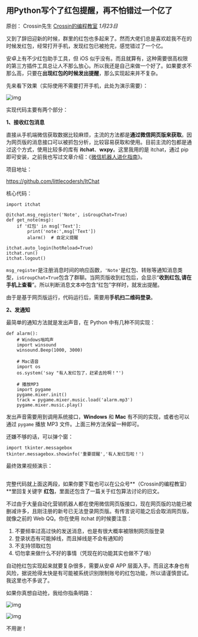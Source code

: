## 用Python写个了红包提醒，再不怕错过一个亿了

原创： Crossin先生 [Crossin的编程教室](javascript:void(0);) *1月23日*

又到了辞旧迎新的时候，群里的红包也多起来了。然而大佬们总是喜欢趁我不在的时候发红包，经常打开手机，发现红包已被抢完，感觉错过了一个亿。

安卓上有不少红包助手工具，但 iOS 似乎没有。而且就算有，这种需要很高权限的第三方插件工具总让人不那么放心。所以我还是自己来做一个好了。如果要求不那么高，只要在**出现红包的时候发出提醒**，那么实现起来并不复杂。

先来看下效果（实际使用不需要打开手机，此处为演示需要）：

![img](https://mmbiz.qpic.cn/mmbiz_gif/icic13vic5h8JHOo7EJnM2ILWgJAqYxqSvKkmg63H4jy8sMf8mIWIVSCuqHIYdH9xWLthtMNtibRr8Idjfd64MooXw/640?wx_fmt=gif&tp=webp&wxfrom=5&wx_lazy=1)

实现代码主要有两个部分：

**1、接收红包消息**

直接从手机端微信获取数据比较麻烦，主流的方法都是**通过微信网页版来获取**。因为网页版的消息接口可以被抓包分析，比较容易获取和使用。目前主流的包都是通过这个方式，使用比较多的库有 **itchat**、**wxpy**。这里我用的是 itchat，通过 pip 即可安装，之前我也写过文章介绍：《[微信机器人进化指南](http://mp.weixin.qq.com/s?__biz=MjM5MDEyMDk4Mw==&mid=2650166441&idx=1&sn=f8b78c8a3d4b81b526fceeaa1426cb27&chksm=be4b59d1893cd0c720ffb91b9c143349ea785b3d2729df40463f702f33a45c269d9dc766cfcd&scene=21#wechat_redirect)》。

项目地址： 

https://github.com/littlecodersh/ItChat

核心代码：

```
import itchat

@itchat.msg_register('Note', isGroupChat=True)
def get_note(msg):
    if '红包' in msg['Text']:
        print('note:',msg['Text'])
        alarm()  # 自定义提醒

itchat.auto_login(hotReload=True)
itchat.run()
itchat.logout()
```

`msg_register`是注册消息时间的响应函数，`'Note'`是红包、转账等通知消息类型，`isGroupChat=True`包含了群聊。当网页版收到红包后，会显示“**收到红包,请在手机上查看**”。所以判断消息文本中包含“红包”字样时，就发出提醒。

由于是基于网页版运行，代码运行后，需要用**手机扫二维码登录**。

**2、发通知**

最简单的通知方法就是发出声音，在 Python 中有几种不同实现：

```
def alarm():
    # Windows嗡鸣声
    import winsound
    winsound.Beep(1000, 3000)

    # Mac语音
    import os
    os.system('say "有人发红包了，赶紧去抢啊！"')

    # 播放MP3
    import pygame
    pygame.mixer.init()
    track = pygame.mixer.music.load('alarm.mp3')
    pygame.mixer.music.play()
```

发出声音需要用到调用系统接口，**Windows** 和 **Mac** 有不同的实现，或者也可以通过 `pygame` 播放 MP3 文件。上面三种方法保留一种即可。

还嫌不够的话，可以弹个窗：

```
import tkinter.messagebox 
tkinter.messagebox.showinfo('重要提醒','有人发红包啦！')
```

最终效果视频演示：

![img](data:image/gif;base64,iVBORw0KGgoAAAANSUhEUgAAAAEAAAABCAYAAAAfFcSJAAAADUlEQVQImWNgYGBgAAAABQABh6FO1AAAAABJRU5ErkJggg==)

完整代码就上面这两段，如果你要下载也可以在公众号**（Crossin的编程教室）**里回复关键字 **红包**，里面还包含了一篇关于红包算法讨论的旧文。

不过由于大量自动化营销机器人都在使用微信网页版接口，现在网页版的功能已被删减许多，且刚注册的新号已无法登录网页版。有传言说可能之后会取消网页版，就像之前的 Web QQ。你在使用 itchat 的时候要注意：

1. 不要频率过高过快的发送消息，也是有很大概率被限制网页版登录
2. 登录状态有可能掉线，而且掉线是不会有通知的
3. 不支持领取红包
4. 切勿拿来做什么不好的事情（凭现在的功能其实也做不了啥）

自动抢红包实现起来就要复杂很多，需要从安卓 APP 层面入手。而且这本身也有风险，据说抢得太快是有可能被系统识别限制账号的红包功能，所以请谨慎尝试。我这里也不多说了。

如果你真想自动抢，我给你指条明路：

![img](https://mmbiz.qpic.cn/mmbiz_gif/icic13vic5h8JHOo7EJnM2ILWgJAqYxqSvK445OnluEzgyNDOkm9LZGsZ0QmJCHIUBFTPFlRs0ZwK8O68hZebCXyg/640?wx_fmt=gif&tp=webp&wxfrom=5&wx_lazy=1)

![img](https://mmbiz.qpic.cn/mmbiz_gif/icic13vic5h8JHOo7EJnM2ILWgJAqYxqSvKUHBS3osJE7B9Fky24As0p208VAzw5jSo5ACILGUk2icpfOufo61BiakA/640?wx_fmt=gif&tp=webp&wxfrom=5&wx_lazy=1)

不用谢！